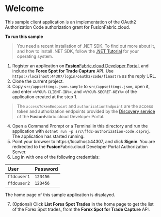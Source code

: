 # Welcome

This sample client application is an implementation of the OAuth2 Authorization Code authorization grant for FusionFabric.cloud.

**To run this sample**
> You need a recent installation of .NET SDK. To find out more about it, and how to install .NET SDK, follow the [.NET Tutorial](https://dotnet.microsoft.com/learn/dotnet/hello-world-tutorial/intro) for your operating system.

1. Register an application on [**Fusion**Fabric.cloud Developer Portal](https://developer.fusionfabric.cloud), and include the **Forex Spot for Trade Capture** API. Use `https://localhost:44307/login/oauth2/code/finastra` as the reply URL.
2. Clone the current project.
3. Copy `src/appsettings.json.sample` to `src/appsettings.json`, open it, and enter `<%YOUR-CLIENT-ID%>`, and `<%YOUR-SECRET-KEY%>` of the application created at the step 1.  

> The `accessTokenEndpoint` and `authorizationEndpoint` are the access token and authorization endpoints provided by the [Discovery service](https://developer.fusionfabric.cloud/documentation?workspace=FusionCreator%20Developer%20Portal&board=Home&uri=oauth2-grants.html#discovery-service) of the **Fusion**Fabric.cloud Developer Portal.

4. Open a Command Prompt or a Terminal in this directory and run the application with `dotnet run -p src\ffdc-authorization-code.csproj`. The application has started running. 
5. Point your browser to https://localhost:44307, and click **Signin**. You are redirected to the **Fusion**Fabric.cloud Developer Portal Authorization Server.
6. Log in with one of the following credentials:

| User        | Password |
| :---------- | :------- |
| `ffdcuser1` | `123456` |
| `ffdcuser2` | `123456` |

The home page of this sample application is displayed.

7. (Optional) Click **List Fores Spot Trades** in the home page to get the list of the Forex Spot trades, from the **Forex Spot for Trade Capture** API.
